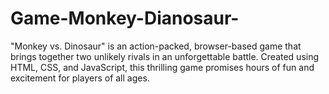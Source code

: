 # Game-Monkey-Dianosaur-
"Monkey vs. Dinosaur" is an action-packed, browser-based game that brings together two unlikely rivals in an unforgettable battle. Created using HTML, CSS, and JavaScript, this thrilling game promises hours of fun and excitement for players of all ages.
